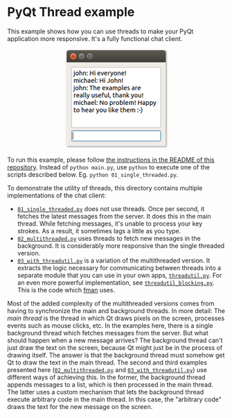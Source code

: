 # PyQt Thread example

This example shows how you can use threads to make your PyQt application more responsive. It's a fully functional chat client.

<p align="center"><img src="../screenshots/pyqt-thread-example.png" alt="PyQt Thread Example"></p>

To run this example, please follow [the instructions in the README of this repository](../../README.md#running-the-examples). Instead of `python main.py`, use `python` to execute one of the scripts described below. Eg. `python 01_single_threaded.py`.

To demonstrate the utility of threads, this directory contains multiple implementations of the chat client:

 * [`01_single_threaded.py`](01_single_threaded.py) does not use threads. Once per second, it fetches the latest messages from the server. It does this in the main thread. While fetching messages, it's unable to process your key strokes. As a result, it sometimes lags a little as you type.
 * [`02_multithreaded.py`](02_multithreaded.py) uses threads to fetch new messages in the background. It is considerably more responsive than the single threaded version.
 * [`03_with_threadutil.py`](03_with_threadutil.py) is a variation of the multithreaded version. It extracts the logic necessary for communicating between threads into a separate module that you can use in your own apps, [`threadutil.py`](threadutil.py). For an even more powerful implementation, see [`threadutil_blocking.py`](threadutil_blocking.py). This is the code which [fman](https://fman.io) uses.

Most of the added complexity of the multithreaded versions comes from having to synchronize the main and background threads. In more detail: The _main thread_ is the thread in which Qt draws pixels on the screen, processes events such as mouse clicks, etc. In the examples here, there is a single background thread which fetches messages from the server. But what should happen when a new message arrives? The background thread can't just draw the text on the screen, because Qt might just be in the process of drawing itself. The answer is that the background thread must somehow get Qt to draw the text in the main thread. The second and third examples presented here ([`02_multithreaded.py`](02_multithreaded.py) and [`03_with_threadutil.py`](03_with_threadutil.py)) use different ways of achieving this. In the former, the background thread appends messages to a list, which is then processed in the main thread. The latter uses a custom mechanism that lets the background thread execute arbitrary code in the main thread. In this case, the "arbitrary code" draws the text for the new message on the screen.
